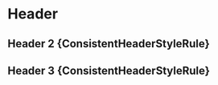 # Header

## Header 2 {ConsistentHeaderStyleRule} ##

Header 3 {ConsistentHeaderStyleRule}
------------------------------------